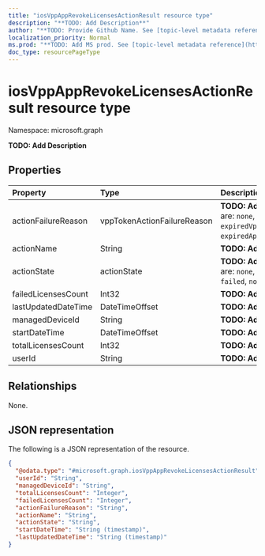 ```yaml
---
title: "iosVppAppRevokeLicensesActionResult resource type"
description: "**TODO: Add Description**"
author: "**TODO: Provide Github Name. See [topic-level metadata reference](https://msgo.azurewebsites.net/add/document/guidelines/metadata.html#topic-level-metadata)**"
localization_priority: Normal
ms.prod: "**TODO: Add MS prod. See [topic-level metadata reference](https://msgo.azurewebsites.net/add/document/guidelines/metadata.html#topic-level-metadata)**"
doc_type: resourcePageType
---
```


# iosVppAppRevokeLicensesActionResult resource type


Namespace: microsoft.graph

**TODO: Add Description**

## Properties
|Property|Type|Description|
|:---|:---|:---|
|actionFailureReason|vppTokenActionFailureReason|**TODO: Add Description**. Possible values are: `none`, `appleFailure`, `internalError`, `expiredVppToken`, `expiredApplePushNotificationCertificate`.|
|actionName|String|**TODO: Add Description**|
|actionState|actionState|**TODO: Add Description**. Possible values are: `none`, `pending`, `canceled`, `active`, `done`, `failed`, `notSupported`.|
|failedLicensesCount|Int32|**TODO: Add Description**|
|lastUpdatedDateTime|DateTimeOffset|**TODO: Add Description**|
|managedDeviceId|String|**TODO: Add Description**|
|startDateTime|DateTimeOffset|**TODO: Add Description**|
|totalLicensesCount|Int32|**TODO: Add Description**|
|userId|String|**TODO: Add Description**|

## Relationships
None.

## JSON representation
The following is a JSON representation of the resource.
<!-- {
  "blockType": "resource",
  "@odata.type": "microsoft.graph.iosVppAppRevokeLicensesActionResult"
}
-->
``` json
{
  "@odata.type": "#microsoft.graph.iosVppAppRevokeLicensesActionResult",
  "userId": "String",
  "managedDeviceId": "String",
  "totalLicensesCount": "Integer",
  "failedLicensesCount": "Integer",
  "actionFailureReason": "String",
  "actionName": "String",
  "actionState": "String",
  "startDateTime": "String (timestamp)",
  "lastUpdatedDateTime": "String (timestamp)"
}
```

